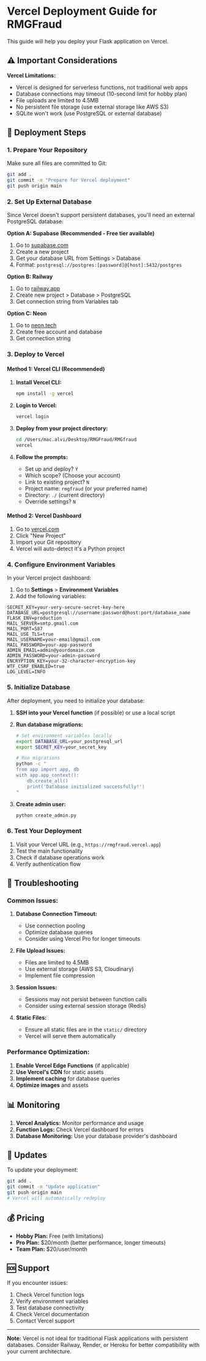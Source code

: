 # Vercel Deployment Guide for RMGFraud

This guide will help you deploy your Flask application on Vercel.

## ⚠️ Important Considerations

**Vercel Limitations:**
- Vercel is designed for serverless functions, not traditional web apps
- Database connections may timeout (10-second limit for hobby plan)
- File uploads are limited to 4.5MB
- No persistent file storage (use external storage like AWS S3)
- SQLite won't work (use PostgreSQL or external database)

## 🚀 Deployment Steps

### 1. Prepare Your Repository

Make sure all files are committed to Git:
```bash
git add .
git commit -m "Prepare for Vercel deployment"
git push origin main
```

### 2. Set Up External Database

Since Vercel doesn't support persistent databases, you'll need an external PostgreSQL database:

**Option A: Supabase (Recommended - Free tier available)**
1. Go to [supabase.com](https://supabase.com)
2. Create a new project
3. Get your database URL from Settings > Database
4. Format: `postgresql://postgres:[password]@[host]:5432/postgres`

**Option B: Railway**
1. Go to [railway.app](https://railway.app)
2. Create new project > Database > PostgreSQL
3. Get connection string from Variables tab

**Option C: Neon**
1. Go to [neon.tech](https://neon.tech)
2. Create free account and database
3. Get connection string

### 3. Deploy to Vercel

#### Method 1: Vercel CLI (Recommended)

1. **Install Vercel CLI:**
   ```bash
   npm install -g vercel
   ```

2. **Login to Vercel:**
   ```bash
   vercel login
   ```

3. **Deploy from your project directory:**
   ```bash
   cd /Users/mac.alvi/Desktop/RMGFraud/RMGfraud
   vercel
   ```

4. **Follow the prompts:**
   - Set up and deploy? `Y`
   - Which scope? (Choose your account)
   - Link to existing project? `N`
   - Project name: `rmgfraud` (or your preferred name)
   - Directory: `./` (current directory)
   - Override settings? `N`

#### Method 2: Vercel Dashboard

1. Go to [vercel.com](https://vercel.com)
2. Click "New Project"
3. Import your Git repository
4. Vercel will auto-detect it's a Python project

### 4. Configure Environment Variables

In your Vercel project dashboard:

1. Go to **Settings** > **Environment Variables**
2. Add the following variables:

```
SECRET_KEY=your-very-secure-secret-key-here
DATABASE_URL=postgresql://username:password@host:port/database_name
FLASK_ENV=production
MAIL_SERVER=smtp.gmail.com
MAIL_PORT=587
MAIL_USE_TLS=true
MAIL_USERNAME=your-email@gmail.com
MAIL_PASSWORD=your-app-password
ADMIN_EMAIL=admin@yourdomain.com
ADMIN_PASSWORD=your-admin-password
ENCRYPTION_KEY=your-32-character-encryption-key
WTF_CSRF_ENABLED=true
LOG_LEVEL=INFO
```

### 5. Initialize Database

After deployment, you need to initialize your database:

1. **SSH into your Vercel function** (if possible) or use a local script
2. **Run database migrations:**
   ```bash
   # Set environment variables locally
   export DATABASE_URL=your_postgresql_url
   export SECRET_KEY=your_secret_key
   
   # Run migrations
   python -c "
   from app import app, db
   with app.app_context():
       db.create_all()
       print('Database initialized successfully!')
   "
   ```

3. **Create admin user:**
   ```bash
   python create_admin.py
   ```

### 6. Test Your Deployment

1. Visit your Vercel URL (e.g., `https://rmgfraud.vercel.app`)
2. Test the main functionality
3. Check if database operations work
4. Verify authentication flow

## 🔧 Troubleshooting

### Common Issues:

1. **Database Connection Timeout:**
   - Use connection pooling
   - Optimize database queries
   - Consider using Vercel Pro for longer timeouts

2. **File Upload Issues:**
   - Files are limited to 4.5MB
   - Use external storage (AWS S3, Cloudinary)
   - Implement file compression

3. **Session Issues:**
   - Sessions may not persist between function calls
   - Consider using external session storage (Redis)

4. **Static Files:**
   - Ensure all static files are in the `static/` directory
   - Vercel will serve them automatically

### Performance Optimization:

1. **Enable Vercel Edge Functions** (if applicable)
2. **Use Vercel's CDN** for static assets
3. **Implement caching** for database queries
4. **Optimize images** and assets

## 📊 Monitoring

1. **Vercel Analytics:** Monitor performance and usage
2. **Function Logs:** Check Vercel dashboard for errors
3. **Database Monitoring:** Use your database provider's dashboard

## 🔄 Updates

To update your deployment:
```bash
git add .
git commit -m "Update application"
git push origin main
# Vercel will automatically redeploy
```

## 💰 Pricing

- **Hobby Plan:** Free (with limitations)
- **Pro Plan:** $20/month (better performance, longer timeouts)
- **Team Plan:** $20/user/month

## 🆘 Support

If you encounter issues:
1. Check Vercel function logs
2. Verify environment variables
3. Test database connectivity
4. Check Vercel documentation
5. Contact Vercel support

---

**Note:** Vercel is not ideal for traditional Flask applications with persistent databases. Consider Railway, Render, or Heroku for better compatibility with your current architecture.
